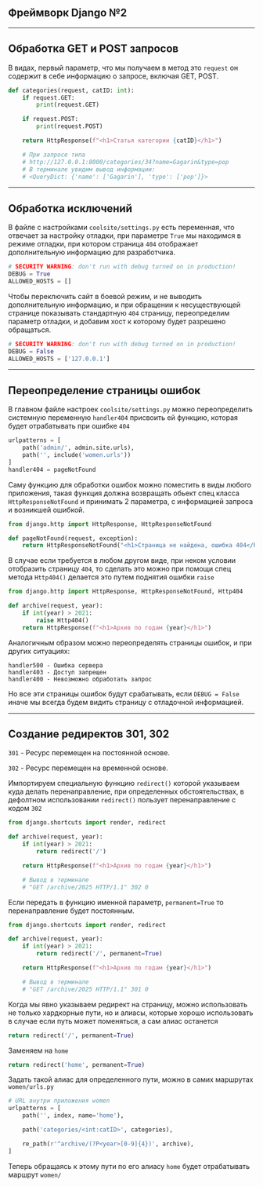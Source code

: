 Фреймворк Django №2
---
---

Обработка GET и POST запросов
---
В видах, первый параметр, что мы получаем в метод это `request` он
содержит в себе информацию о запросе, включая GET, POST.

```python
def categories(request, catID: int):
    if request.GET:
        print(request.GET)

    if request.POST:
        print(request.POST)

    return HttpResponse(f"<h1>Статья категории {catID}</h1>")

    # При запросе типа 
    # http://127.0.0.1:8000/categories/34?name=Gagarin&type=pop
    # В терминале увидим вывод информации:     
    # <QueryDict: {'name': ['Gagarin'], 'type': ['pop']}> 
```
---
Обработка исключений
---
В файле с настройками `coolsite/settings.py` есть переменная, что отвечает за
настройку отладки, при параметре `True` мы находимся в режиме отладки,
при котором страница `404` отображает дополнительную информацию для 
разработчика.

```python
# SECURITY WARNING: don't run with debug turned on in production!
DEBUG = True
ALLOWED_HOSTS = []
```

Чтобы переключить сайт в боевой режим, и не выводить дополнительную 
информацию, и при обращении к несуществующей странице показывать стандартную 
`404` страницу, переопределим параметр отладки, и добавим хост к которому 
будет разрешено обращаться.

```python
# SECURITY WARNING: don't run with debug turned on in production!
DEBUG = False
ALLOWED_HOSTS = ['127.0.0.1']
```

---
Переопределение страницы ошибок
---
В главном файле настроек `coolsite/settings.py` можно переопределить системную 
переменную `handler404` присвоить ей функцию, которая будет отрабатывать 
при ошибке `404`

```python
urlpatterns = [
    path('admin/', admin.site.urls),
    path('', include('women.urls'))
]
handler404 = pageNotFound
```

Саму функцию для обработки ошибок можно поместить в виды любого приложения,
такая функция должна возвращать обьект спец класса `HttpResponseNotFound`
и принимать 2 параметра, с информацией запроса и возникшей ошибкой.

```python
from django.http import HttpResponse, HttpResponseNotFound

def pageNotFound(request, exception):
    return HttpResponseNotFound("<h1>Страница не найдена, ошибка 404</h1>")
```

В случае если требуется в любом другом виде, при неком условии отобразить 
страницу `404`, то сделать это можно при помощи спец метода `Http404()`
делается это путем поднятия ошибки `raise`

```python
from django.http import HttpResponse, HttpResponseNotFound, Http404

def archive(request, year):
    if int(year) > 2021:
        raise Http404()
    return HttpResponse(f"<h1>Архив по годам {year}</h1>")
```

Аналогичным образом можно переопределять страницы ошибок, и при других 
ситуациях:

    handler500 - Ошибка сервера
    handler403 - Доступ запрещен
    handler400 - Невозможно обработать запрос

Но все эти страницы ошибок будут срабатывать, если `DEBUG = False` иначе
мы всегда будем видить страницу с отладочной информацией.

---
Создание редиректов 301, 302
---

`301` - Ресурс перемещен на постоянной основе.

`302` - Ресурс перемещен на временной основе.

Импортируем специальную функцию `redirect()` которой указываем куда делать 
перенаправление, при определенных обстоятельствах, в дефолтном 
использовании `redirect()` пользует перенаправление с кодом `302`

```python
from django.shortcuts import render, redirect

def archive(request, year):
    if int(year) > 2021:
        return redirect('/')

    return HttpResponse(f"<h1>Архив по годам {year}</h1>")

    # Вывод в терминале
    # "GET /archive/2025 HTTP/1.1" 302 0
```

Если передать в функцию именной параметр, `permanent=True` то 
перенаправление будет постоянным.

```python
from django.shortcuts import render, redirect

def archive(request, year):
    if int(year) > 2021:
        return redirect('/', permanent=True)

    return HttpResponse(f"<h1>Архив по годам {year}</h1>")

    # Вывод в терминале
    # "GET /archive/2025 HTTP/1.1" 301 0
```

Когда мы явно указываем редирект на страницу, можно использовать не только
хардкорные пути, но и алиасы, которые хорошо использовать в случае если
путь может поменяться, а сам алиас останется

```python
return redirect('/', permanent=True)
```

Заменяем на `home`

```python
return redirect('home', permanent=True)
```

Задать такой алиас для определенного пути, можно в самих маршрутах
`women/urls.py`

```python
# URL внутри приложения women
urlpatterns = [
    path('', index, name='home'),

    path('categories/<int:catID>', categories),

    re_path(r'^archive/(?P<year>[0-9]{4})', archive),
]
```

Теперь обращаясь к этому пути по его алиасу `home` будет отрабатывать 
маршрут `women/`